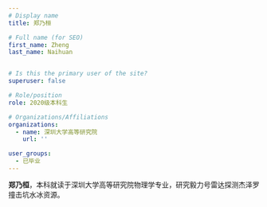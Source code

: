 ```yaml
---
# Display name
title: 郑乃桓

# Full name (for SEO)
first_name: Zheng
last_name: Naihuan


# Is this the primary user of the site?
superuser: false

# Role/position
role: 2020级本科生

# Organizations/Affiliations
organizations:
  - name: 深圳大学高等研究院
    url: ''

user_groups:
  - 已毕业
---
```


**郑乃桓**，本科就读于深圳大学高等研究院物理学专业，研究毅力号雷达探测杰泽罗撞击坑水冰资源。
